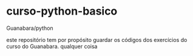 # curso-python-basico
Guanabara/python

este repositório tem por propósito guardar os códigos dos exercícios do curso do Guanabara.
qualquer coisa
